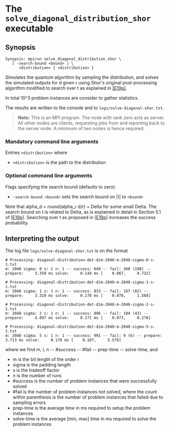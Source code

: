 # The <code>solve_diagonal_distribution_shor</code> executable

## Synopsis
```console
Synopsis: mpirun solve_diagonal_distribution_shor \
   [ -search-bound <bound> ] \
      <distribution> { <distribution> }
```

Simulates the quantum algorithm by sampling the distribution, and solves the simulated outputs for d given r using Shor's original post-processing algorithm modified to search over t as explained in [[E19p]](https://arxiv.org/pdf/1905.09084.pdf).

In total 10^3 problem instances are consider to gather statistics.

The results are written to the console and to <code>logs/solve-diagonal-shor.txt</code>.

> <b>Note:</b> This is an MPI program. The node with rank zero acts as server. All other nodes are clients, requesting jobs from and reporting back to the server node. A minimum of two nodes is hence required.

### Mandatory command line arguments
Entries <code>\<distribution\></code> where
- <code>\<distribution\></code> is the path to the distribution

### Optional command line arguments
Flags specifying the search bound (defaults to zero):
- <code>-search-bound \<bound\></code> sets the search bound on |t| to <code>\<bound\></code>

Note that alpha_d = round(alpha_r d/r) + Delta for some small Delta.
The search bound on t is related to Delta, as is explained in detail in Section 5.1 of [[E19p]](https://arxiv.org/pdf/1905.09084.pdf).
Searching over t as proposed in [[E19p]](https://arxiv.org/pdf/1905.09084.pdf) increases the success probability.

## Interpreting the output
The log file <code>logs/solve-diagonal-shor.txt</code> is on the format
```
# Processing: diagonal-distribution-det-dim-2048-m-2048-sigma-0-s-1.txt
m: 2048 sigma: 0 s: 1 n: 1 -- success: 640 -- fail: 360 (198) -- prepare:     3.350 ms solve:     0.144 ms [    0.067,     0.732]

# Processing: diagonal-distribution-det-dim-2048-m-2048-sigma-1-s-1.txt
m: 2048 sigma: 1 s: 1 n: 1 -- success: 833 -- fail: 167 (82) -- prepare:     3.310 ms solve:     0.170 ms [    0.070,     1.568]

# Processing: diagonal-distribution-det-dim-2048-m-2048-sigma-2-s-1.txt
m: 2048 sigma: 2 s: 1 n: 1 -- success: 896 -- fail: 104 (43) -- prepare:     4.097 ms solve:     0.171 ms [    0.073,     0.278]

# Processing: diagonal-distribution-det-dim-2048-m-2048-sigma-5-s-1.txt
m: 2048 sigma: 5 s: 1 n: 1 -- success: 991 -- fail: 9 (6) -- prepare:     3.713 ms solve:     0.178 ms [    0.107,     5.578]
```
where we find m, l, n -- #success -- #fail -- prep-time -- solve-time, and
- m is the bit length of the order r
- sigma is the padding length
- s is the tradeoff factor
- n is the number of runs
- #success is the number of problem instances that were successfully solved
- #fail is the number of problem instances not solved, where the count within parenthesis is the number of problem instances that failed due to sampling errors
- prep-time is the average time in ms required to setup the problem instances
- solve-time is the average [min, max] time in ms required to solve the problem instances
